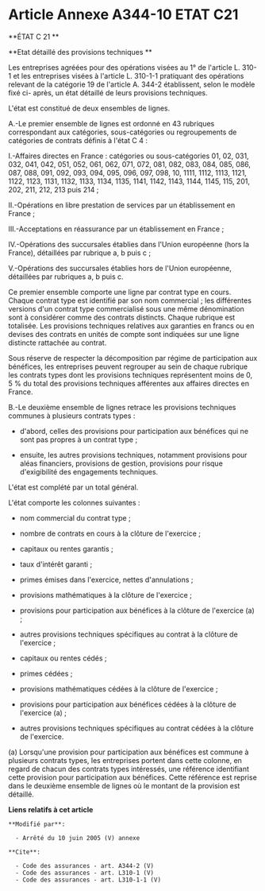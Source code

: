# Article Annexe A344-10 ETAT C21

**ÉTAT C 21 **

**Etat détaillé des provisions techniques **

Les entreprises agréées pour des opérations visées au 1° de l'article L. 310-1 et les entreprises visées à l'article L.
310-1-1 pratiquant des opérations relevant de la catégorie 19 de l'article A. 344-2 établissent, selon le modèle fixé ci-
après, un état détaillé de leurs provisions techniques.

L'état est constitué de deux ensembles de lignes.

A.-Le premier ensemble de lignes est ordonné en 43 rubriques correspondant aux catégories, sous-catégories ou regroupements
de catégories de contrats définis à l'état C 4 : 

I.-Affaires directes en France : catégories ou sous-catégories 01, 02, 031, 032, 041, 042, 051, 052, 061, 062, 071, 072, 081,
082, 083, 084, 085, 086, 087, 088, 091, 092, 093, 094, 095, 096, 097, 098, 10, 1111, 1112, 1113, 1121, 1122, 1123, 1131,
1132, 1133, 1134, 1135, 1141, 1142, 1143, 1144, 1145, 115, 201, 202, 211, 212, 213 puis 214 ; 

II.-Opérations en libre prestation de services par un établissement en France ; 

III.-Acceptations en réassurance par un établissement en France ; 

IV.-Opérations des succursales établies dans l'Union européenne (hors la France), détaillées par rubrique a, b puis c ; 

V.-Opérations des succursales établies hors de l'Union européenne, détaillées par rubriques a, b puis c. 

Ce premier ensemble comporte une ligne par contrat type en cours. Chaque contrat type est identifié par son nom commercial ;
les différentes versions d'un contrat type commercialisé sous une même dénomination sont à considérer comme des contrats
distincts. Chaque rubrique est totalisée. Les provisions techniques relatives aux garanties en francs ou en devises des
contrats en unités de compte sont indiquées sur une ligne distincte rattachée au contrat. 

Sous réserve de respecter la décomposition par régime de participation aux bénéfices, les entreprises peuvent regrouper au
sein de chaque rubrique les contrats types dont les provisions techniques représentent moins de 0, 5 % du total des
provisions techniques afférentes aux affaires directes en France.

B.-Le deuxième ensemble de lignes retrace les provisions techniques communes à plusieurs contrats types :

- d'abord, celles des provisions pour participation aux bénéfices qui ne sont pas propres à un contrat type ;

- ensuite, les autres provisions techniques, notamment provisions pour aléas financiers, provisions de gestion, provisions
pour risque d'exigibilité des engagements techniques.

L'état est complété par un total général.

L'état comporte les colonnes suivantes :

- nom commercial du contrat type ;

- nombre de contrats en cours à la clôture de l'exercice ;

- capitaux ou rentes garantis ;

- taux d'intérêt garanti ;

- primes émises dans l'exercice, nettes d'annulations ;

- provisions mathématiques à la clôture de l'exercice ;

- provisions pour participation aux bénéfices à la clôture de l'exercice (a) ;

- autres provisions techniques spécifiques au contrat à la clôture de l'exercice ;

- capitaux ou rentes cédés ;

- primes cédées ;

- provisions mathématiques cédées à la clôture de l'exercice ;

- provisions pour participation aux bénéfices cédées à la clôture de l'exercice (a) ;

- autres provisions techniques spécifiques au contrat cédées à la clôture de l'exercice. 

(a) Lorsqu'une provision pour participation aux bénéfices est commune à plusieurs contrats types, les entreprises portent
dans cette colonne, en regard de chacun des contrats types intéressés, une référence identifiant cette provision pour
participation aux bénéfices. Cette référence est reprise dans le deuxième ensemble de lignes où le montant de la provision
est détaillé.

**Liens relatifs à cet article**

	**Modifié par**:

	  - Arrêté du 10 juin 2005 (V) annexe

	**Cite**:

	  - Code des assurances - art. A344-2 (V)
	  - Code des assurances - art. L310-1 (V)
	  - Code des assurances - art. L310-1-1 (V)
